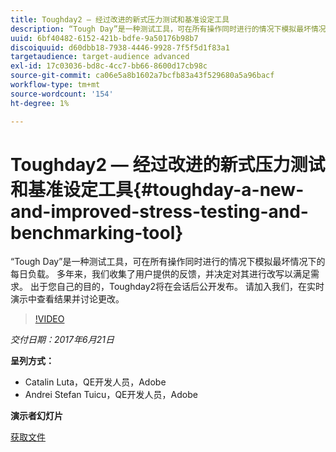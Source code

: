 ```yaml
---
title: Toughday2 — 经过改进的新式压力测试和基准设定工具
description: “Tough Day”是一种测试工具，可在所有操作同时进行的情况下模拟最坏情况下的每日负载。 多年来，我们收集了用户提供的反馈，并决定对其进行改写以满足需求。
uuid: 6bf40482-6152-421b-bdfe-9a50176b98b7
discoiquuid: d60dbb18-7938-4446-9928-7f5f5d1f83a1
targetaudience: target-audience advanced
exl-id: 17c03036-bd8c-4cc7-bb66-8600d17cb98c
source-git-commit: ca06e5a8b1602a7bcfb83a43f529680a5a96bacf
workflow-type: tm+mt
source-wordcount: '154'
ht-degree: 1%

---
```


# Toughday2 — 经过改进的新式压力测试和基准设定工具{#toughday-a-new-and-improved-stress-testing-and-benchmarking-tool}

“Tough Day”是一种测试工具，可在所有操作同时进行的情况下模拟最坏情况下的每日负载。 多年来，我们收集了用户提供的反馈，并决定对其进行改写以满足需求。 出于您自己的目的，Toughday2将在会话后公开发布。 请加入我们，在实时演示中查看结果并讨论更改。

>[!VIDEO](https://video.tv.adobe.com/v/18935/?quality=9)

*交付日期：2017年6月21日*

**呈列方式：**

* Catalin Luta，QE开发人员，Adobe
* Andrei Stefan Tuicu，QE开发人员，Adobe

**演示者幻灯片**

[获取文件](assets/aem-gems-toughday2.pdf)
<!--
[Get back to the Overview](https://helpx.adobe.com/experience-manager/kt/eseminars/gems/aem-index.html)
-->
